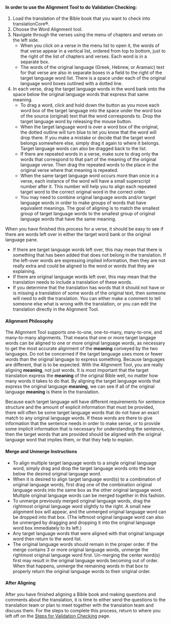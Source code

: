 #### In order to use the Alignment Tool to do Validation Checking:  

1. Load the translation of the Bible book that you want to check into translationCore®.
1. Choose the Word Alignment tool. 
1. Navigate through the verses using the menu of chapters and verses on the left side.
    *  When you click on a verse in the menu list to open it, the words of that verse appear in a vertical list, ordered from top to bottom, just to the right of the list of chapters and verses. Each word is in a separate box.
    *  The words of the original language (Greek, Hebrew, or Aramaic) text for that verse are also in separate boxes in a field to the right of the target language word list. There is a space under each of the original language word boxes outlined with a dotted line.
1. In each verse, drag the target language words in the word bank onto the space below the original language words that express that same meaning. 
    * To drag a word, click and hold down the button as you move each word box of the target language into the space under the word box of the source (original) text that the word corresponds to. Drop the target language word by releasing the mouse button.
    * When the target language word is over a word box of the original, the dotted outline will turn blue to let you know that the word will drop there. If you make a mistake or decide that the target word belongs somewhere else, simply drag it again to where it belongs. Target language words can also be dragged back to the list.
    * If there are repeated words in a verse, make sure to drag only the words that correspond to that part of the meaning of the original language verse. Then drag the repeated words to the place in the original verse where that meaning is repeated. 
    * When the same target language word occurs more than once in a verse, each instance of the word will have a small superscript number after it. This number will help you to align each repeated target word to the correct original word in the correct order.
    * You may need to combine original language words and/or target language words in order to make groups of words that have equivalent meanings. The goal of aligning is to match the smallest group of target language words to the smallest group of original language words that have the same meaning.
  
When you have finished this process for a verse, it should be easy to see if there are words left over in either the target word bank or the original language pane.

* If there are target language words left over, this may mean that there is something that has been added that does not belong in the translation. If the left-over words are expressing implied information, then they are not really extra and could be aligned to the word or words that they are explaining. 
* If there are original language words left over, this may mean that the translation needs to include a translation of these words. 
* If you determine that the translation has words that it should not have or is missing a translation of some words of the original text, then someone will need to edit the translation. You can either make a comment to tell someone else what is wrong with the translation, or you can edit the translation directly in the Alignment Tool.  

#### Alignment Philosophy

The Alignment Tool supports one-to-one, one-to-many, many-to-one, and many-to-many alignments. That means that one or more target langage words can be aligned to one or more original language words, as necessary to get the most accurate alignment of the **meaning** conveyed by the two languages. Do not be concerned if the target language uses more or fewer words than the original language to express something. Because languages are different, that is to be expected. With the Alignment Tool, you are really aligning **meaning**, not just words. It is most important that the target translation express the **meaning** of the original Bible well, no matter how many words it takes to do that. By aligning the target language words that express the original language **meaning**, we can see if all of the original language **meaning** is there in the translation.

Because each target language will have different requirements for sentence structure and the amount of explicit information that must be provided, there will often be some target language words that do not have an exact match to any original language words. If these words are there to give information that the sentence needs in order to make sense, or to provide some implicit information that is necessary for understanding the sentence, then the target words that are provided should be aligned with the original language word that implies them, or that they help to explain.

#### Merge and Unmerge Instructions  

* To align multiple target language words to a single original language word, simply drag and drop the target language words onto the box below the desired original language word.
* When it is desired to align target language word(s) to a combination of original language words, first drag one of the combination original language words into the same box as the other original language word. Multiple original language words can be merged together in this fashion.
* To unmerge previously merged original language words, drag the rightmost original language word slightly to the right. A small new alignment box will appear, and the unmerged original language word can be dropped into that box. (The leftmost original language word can also be unmerged by dragging and dropping it into the original language word box immediately to its left.)
* Any target language words that were aligned with that original language word then return to the word list.
* The original language words should remain in the proper order. If the merge contains 3 or more original language words, unmerge the rightmost original language word first. Un-merging the center word(s) first may result in the original language words becoming out of order. When that happens, unmerge the remaining words in that box to properly return the original language words to their original order.

#### After Aligning

After you have finished aligning a Bible book and making questions and comments about the translation, it is time to either send the questions to the translation team or plan to meet together with the translation team and discuss them. For the steps to complete this process, return to where you left off on the [Steps for Validation Checking](../vol2-steps/01.md) page. 